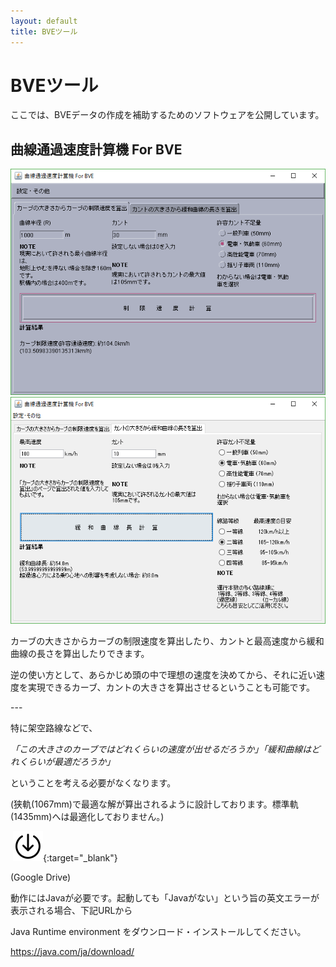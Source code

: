 ```yaml
---
layout: default
title: BVEツール
---
```


# BVEツール

ここでは、BVEデータの作成を補助するためのソフトウェアを公開しています。

## 曲線通過速度計算機 For BVE

![CurveSoft1](assets/img/bvetools/kyokusen.png)​
![CurveSoft2](assets/img/bvetools/kyokusen2.png)

カーブの大きさからカーブの制限速度を算出したり、カントと最高速度から緩和曲線の長さを算出したりできます。​

逆の使い方として、あらかじめ頭の中で理想の速度を決めてから、それに近い速度を実現できるカーブ、カントの大きさを算出させるということも可能です。

​---

特に架空路線などで、

*「この大きさのカーブではどれくらいの速度が出せるだろうか」「緩和曲線はどれくらいが最適だろうか」*

ということを考える必要がなくなります。

​(狭軌(1067mm)で最適な解が算出されるように設計しております。標準軌(1435mm)へは最適化しておりません。)

​
[![Download](assets/img/download.svg)​](https://drive.google.com/open?id=1pdzv-3hz29QlTpVsw3j4Hop-Qn-G4xwr){:target="_blank"}
​

(Google Drive)


動作にはJavaが必要です。起動しても「Javaがない」という旨の英文エラーが表示される場合、下記URLから

Java Runtime environment をダウンロード・インストールしてください。

https://java.com/ja/download/